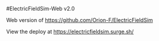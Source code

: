 #ElectricFieldSim-Web v2.0

Web version of https://github.com/Orion-F/ElectricFieldSim

View the deploy at https://electricfieldsim.surge.sh/
